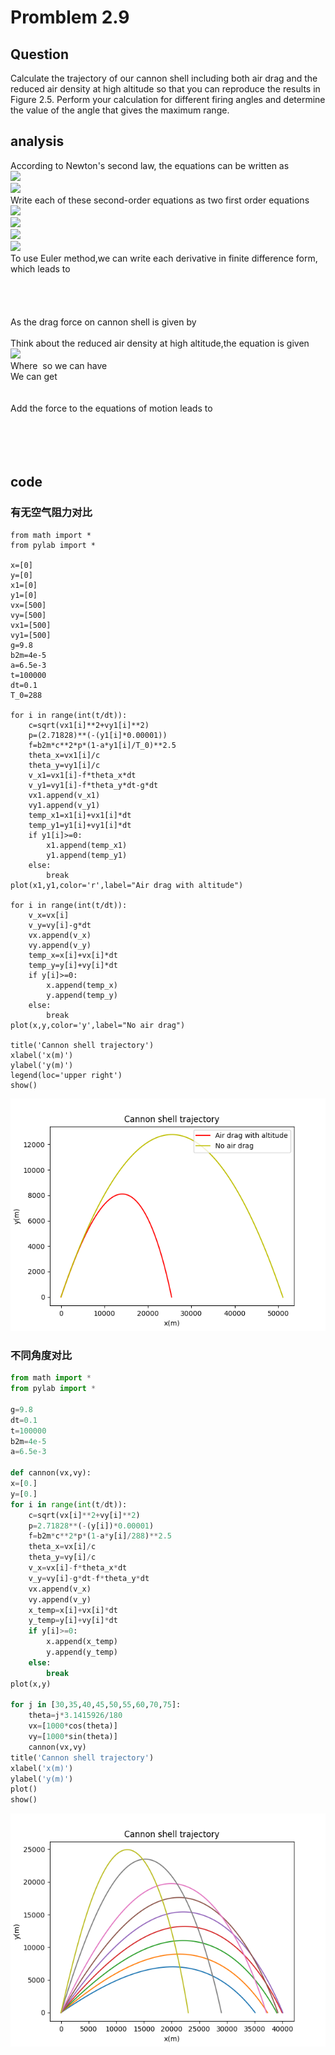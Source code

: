 # Promblem 2.9

## Question
Calculate the trajectory of our cannon shell including both air drag and the reduced air density at high altitude so that you can reproduce the results in Figure 2.5. Perform your calculation for different firing angles and determine the value of the angle that gives the maximum range.
## analysis
According to Newton's second law, the equations can be written as <br/>
<img src="http://chart.googleapis.com/chart?cht=tx&chl=\frac{d^{2}x}{dt^{2}}=0" style="border:none;"> <br/>
<img src="http://chart.googleapis.com/chart?cht=tx&chl=\frac{d^{2}y}{dt^{2}}=-g" style="border:none;"> <br/>
Write each of these second-order equations as two first order equations  <br/>
<img src="http://chart.googleapis.com/chart?cht=tx&chl=\frac{dx}{dt}}=v_x" style="border:none;"> <br/> 
<img src="http://chart.googleapis.com/chart?cht=tx&chl=\frac{dy}{dt}}=v_y" style="border:none;"> <br/>
<img src="http://chart.googleapis.com/chart?cht=tx&chl=\frac{dv_x}{dt}}=0" style="border:none;"> <br/>
<img src="http://chart.googleapis.com/chart?cht=tx&chl=\frac{dv_y}{dt}}=-g" style="border:none;"> <br/>
To use Euler method,we can write each derivative in finite difference form, which leads to <br/>
<img src="http://latex.codecogs.com/gif.latex?x_{i+1}=x_i+v_{x,i}\Delta%20t" alt="" title="" /> <br/>
<img src="http://latex.codecogs.com/gif.latex?v_{x,i+1}=v_{x,i}" alt="" title="" /> <br/>
<img src="http://latex.codecogs.com/gif.latex?y_{i+1}=y_i+v_{x,i}\Delta%20t" alt="" title="" /> <br/>
<img src="http://latex.codecogs.com/gif.latex?v_{y,i+1}=v_{y,i}-g\Delta%20t" alt="" title="" /> <br/>
As the drag force on cannon shell is given by <br/>
<img src="http://latex.codecogs.com/gif.latex?F_{drag}=-B_2v^{2}" alt="" title="" /> <br/>
Think about the reduced air density at high altitude,the equation is given  <br/>
<img src="http://chart.googleapis.com/chart?cht=tx&chl=F_{drag}^{*}=(1-\frac{ay}{T_0})^{\alpha}F_{drag}(y=0)" style="border:none;"> <br/>
Where <img src="http://latex.codecogs.com/gif.latex?v=\sqrt{x^{2}+y^{2}}" alt="" title="" /> so we can have <br/> We can get <br/>
<img src="http://latex.codecogs.com/gif.latex?F_{drag,x}=-(1-\frac{ay}{T_0})^{\alpha}B_2vv_{x}" alt="" title="" /> <br/>
<img src="http://latex.codecogs.com/gif.latex?F_{drag,y}=-(1-\frac{ay}{T_0})^{\alpha}B_2vv_{y}" alt="" title="" /> <br/>
Add the force to the equations of motion leads to <br/>
<img src="http://latex.codecogs.com/gif.latex?x_{i+1}=x_i+v_{x,i}\Delta%20t" alt="" title="" /> <br/>
<img src="http://latex.codecogs.com/gif.latex?v_{x,i+1}=v_{x,i}-\frac{(1-\frac{ay}{T_0})^{\alpha}B_2vv_{x,i}}{m}\Delta%20t" alt="" title="" /> <br/>
<img src="http://latex.codecogs.com/gif.latex?y_{i+1}=y_i+v_{y,i}\Delta%20t" alt="" title="" /> <br/>
<img src="http://latex.codecogs.com/gif.latex?v_{y,i+1}=v_{y,i}-g\Delta%20t-\frac{(1-\frac{ay}{T_0})^{\alpha}B_2vv_{y,i}}{m}\Delta%20t" alt="" title="" /> <br/>
## code
### 有无空气阻力对比
```prthon
from math import *
from pylab import *

x=[0]
y=[0]
x1=[0]
y1=[0]
vx=[500]
vy=[500]
vx1=[500]
vy1=[500]
g=9.8
b2m=4e-5
a=6.5e-3
t=100000
dt=0.1
T_0=288

for i in range(int(t/dt)):
	c=sqrt(vx1[i]**2+vy1[i]**2)
	p=(2.71828)**(-(y1[i]*0.00001))
	f=b2m*c**2*p*(1-a*y1[i]/T_0)**2.5
	theta_x=vx1[i]/c
	theta_y=vy1[i]/c
	v_x1=vx1[i]-f*theta_x*dt
	v_y1=vy1[i]-f*theta_y*dt-g*dt
	vx1.append(v_x1)
	vy1.append(v_y1)
	temp_x1=x1[i]+vx1[i]*dt
	temp_y1=y1[i]+vy1[i]*dt
	if y1[i]>=0:
		x1.append(temp_x1)
		y1.append(temp_y1)
	else:
		break
plot(x1,y1,color='r',label="Air drag with altitude")

for i in range(int(t/dt)):
	v_x=vx[i]
	v_y=vy[i]-g*dt
	vx.append(v_x)
	vy.append(v_y)
	temp_x=x[i]+vx[i]*dt
	temp_y=y[i]+vy[i]*dt
	if y[i]>=0:
		x.append(temp_x)
		y.append(temp_y)
	else:
		break
plot(x,y,color='y',label="No air drag")

title('Cannon shell trajectory')
xlabel('x(m)')
ylabel('y(m)')
legend(loc='upper right')
show()
```
![result](https://github.com/SongYaoxiang/compuational_physics_N2015301020043/blob/master/exercise4/Figure_1.png)

### 不同角度对比
```python
from math import *
from pylab import *

g=9.8
dt=0.1
t=100000
b2m=4e-5
a=6.5e-3

def cannon(vx,vy):
x=[0.]
y=[0.]
for i in range(int(t/dt)):
	c=sqrt(vx[i]**2+vy[i]**2)
	p=2.71828**(-(y[i])*0.00001)
	f=b2m*c**2*p*(1-a*y[i]/288)**2.5
	theta_x=vx[i]/c
	theta_y=vy[i]/c
	v_x=vx[i]-f*theta_x*dt
	v_y=vy[i]-g*dt-f*theta_y*dt
	vx.append(v_x)
	vy.append(v_y)
	x_temp=x[i]+vx[i]*dt
	y_temp=y[i]+vy[i]*dt
	if y[i]>=0:
		x.append(x_temp)
		y.append(y_temp)
	else:
		break
plot(x,y)

for j in [30,35,40,45,50,55,60,70,75]:
	theta=j*3.1415926/180
	vx=[1000*cos(theta)]
	vy=[1000*sin(theta)]
	cannon(vx,vy)
title('Cannon shell trajectory')
xlabel('x(m)')
ylabel('y(m)')
plot()
show()
```
![result](https://github.com/SongYaoxiang/compuational_physics_N2015301020043/blob/master/exercise4/Figure_2.png)
